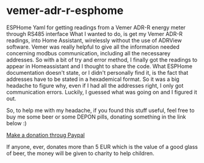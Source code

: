 # vemer-adr-r-esphome
ESPHome Yaml for getting readings from a Vemer ADR-R energy meter through RS485 interface
What I wanted to do, is get my Vemer ADR-R readings, into Home Assistant, wirelessly without the use of ADRView software.
Vemer was really helpful to give all the information needed concerning modbus communication, including all the necessarey addresses.
So with a bit of try and error method, I finally got the readings to appear in Homeassistant and I thought to share the code.
What ESPHome documentation doesn't state, or I didn't personally find it, is the fact that addresses have to be stated in a hexademical format.
So it was a big headache to figure why, even if I had all the addresses right, I only got communication errors.
Luckily, I guessed what was going on and I figured it out.

So, to help me with my headache, if you found this stuff useful, feel free to buy me some beer or some DEPON pills, donating something in the link below :)

[Make a donation throug Paypal](https://www.paypal.com/donate/?hosted_button_id=TJHU3Q3FDJZAG)

If anyone, ever, donates more than 5 EUR which is the value of a good glass of beer, the money will be given to charity to help children.

